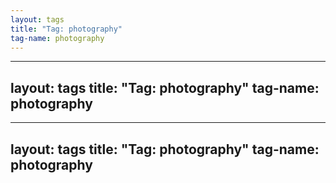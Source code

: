 ```yaml
---
layout: tags
title: "Tag: photography"
tag-name: photography
---
```

---
layout: tags
title: "Tag: photography"
tag-name: photography
---
---
layout: tags
title: "Tag: photography"
tag-name: photography
---

